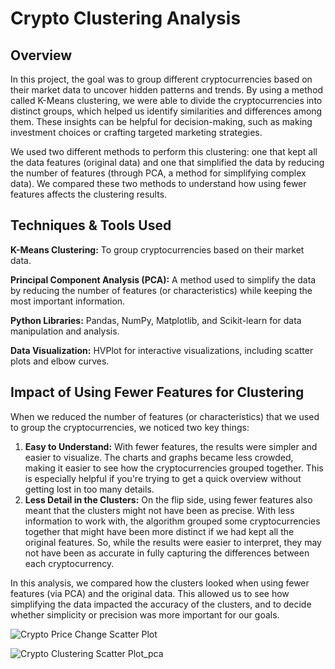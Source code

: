 # Crypto Clustering Analysis

## Overview
In this project, the goal was to group different cryptocurrencies based on their market data to uncover hidden patterns and trends. By using a method called K-Means clustering, we were able to divide the cryptocurrencies into distinct groups, which helped us identify similarities and differences among them. These insights can be helpful for decision-making, such as making investment choices or crafting targeted marketing strategies.

We used two different methods to perform this clustering: one that kept all the data features (original data) and one that simplified the data by reducing the number of features (through PCA, a method for simplifying complex data). We compared these two methods to understand how using fewer features affects the clustering results.

## Techniques & Tools Used
**K-Means Clustering:** To group cryptocurrencies based on their market data.

**Principal Component Analysis (PCA):** A method used to simplify the data by reducing the number of features (or characteristics) while keeping the most important information.

**Python Libraries:** Pandas, NumPy, Matplotlib, and Scikit-learn for data manipulation and analysis.

**Data Visualization:** HVPlot for interactive visualizations, including scatter plots and elbow curves.

## Impact of Using Fewer Features for Clustering
When we reduced the number of features (or characteristics) that we used to group the cryptocurrencies, we noticed two key things:

1. **Easy to Understand:** With fewer features, the results were simpler and easier to visualize. The charts and graphs became less crowded, making it easier to see how the cryptocurrencies grouped together. This is especially helpful if you're trying to get a quick overview without getting lost in too many details.
2. **Less Detail in the Clusters:** On the flip side, using fewer features also meant that the clusters might not have been as precise. With less information to work with, the algorithm grouped some cryptocurrencies together that might have been more distinct if we had kept all the original features. So, while the results were easier to interpret, they may not have been as accurate in fully capturing the differences between each cryptocurrency.

In this analysis, we compared how the clusters looked when using fewer features (via PCA) and the original data. This allowed us to see how simplifying the data impacted the accuracy of the clusters, and to decide whether simplicity or precision was more important for our goals.


![Crypto Price Change Scatter Plot](https://github.com/user-attachments/assets/bff801b8-830a-4f23-bef8-6159661174a3)

![Crypto Clustering Scatter Plot_pca](https://github.com/user-attachments/assets/775075dc-f5a3-4cd5-aa8c-0e91505ce45c)


